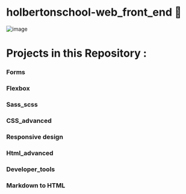 # holbertonschool-web_front_end 📌

![image](https://zupimages.net/up/24/16/mteg.png)

# Projects in this Repository :

### Forms
### Flexbox
### Sass_scss
### CSS_advanced
### Responsive design
### Html_advanced
### Developer_tools
### Markdown to HTML

